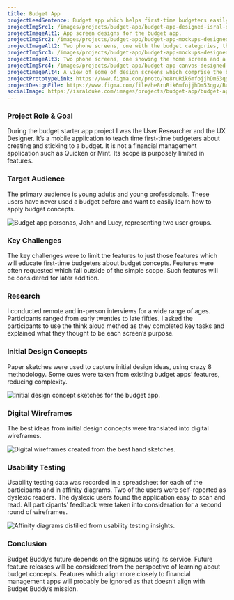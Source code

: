 ```yaml
---
title: Budget App
projectLeadSentence: Budget app which helps first-time budgeters easily learn how to think in terms of a budget.
projectImgSrc1: /images/projects/budget-app/budget-app-designed-isral-duke.jpg
projectImageAlt1: App screen designs for the budget app.
projectImgSrc2: /images/projects/budget-app/budget-app-mockups-designed-isral-duke-set-2.png
projectImageAlt2: Two phone screens, one with the budget categories, the other with budget category spend limits.
projectImgSrc3: /images/projects/budget-app/budget-app-mockups-designed-isral-duke-set-3.png
projectImageAlt3: Two phone screens, one showing the home screen and a high spend category, and the other showing a detail of a transaction.
projectImgSrc4: /images/projects/budget-app/budget-app-canvas-designed-isral-duke.jpg
projectImageAlt4: A view of some of design screens which comprise the budget app.
projectPrototypeLink: https://www.figma.com/proto/he8ruRik6mfojjhDm53qgv/Budget-Buddy?node-id=135%3A1593&scaling=scale-down&page-id=115%3A1649&starting-point-node-id=135%3A1592
projectDesignFile: https://www.figma.com/file/he8ruRik6mfojjhDm53qgv/Budget-Buddy?node-id=115%3A1649
socialImage: https://isralduke.com/images/projects/budget-app/budget-app-designed-isral-duke.jpg
---
```


### Project Role & Goal

During the budget starter app project I was the User Researcher and the UX Designer. It’s a mobile application to teach time first-time budgeters about creating and sticking to a budget. It is not a financial management application such as Quicken or Mint. Its scope is purposely limited in features.

### Target Audience

The primary audience is young adults and young professionals. These users have never used a budget before and want to easily learn how to apply budget concepts.

![Budget app personas, John and Lucy, representing two user groups.](/images/projects/budget-app/budget-app-personas-isral-duke.png)

### Key Challenges

The key challenges were to limit the features to just those features which will educate first-time budgeters about budget concepts. Features were often requested which fall outside of the simple scope. Such features will be considered for later addition.

### Research

I conducted remote and in-person interviews for a wide range of ages. Participants ranged from early twenties to late fifties. I asked the participants to use the think aloud method as they completed key tasks and explained what they thought to be each screen’s purpose.

### Initial Design Concepts

Paper sketches were used to capture initial design ideas, using crazy 8 methodology. Some cues were taken from existing budget apps’ features, reducing complexity.

![Initial design concept sketches for the budget app.](/images/projects/budget-app/budget-app-initial-concepts-designed-isral-duke.png)

### Digital Wireframes

The best ideas from initial design concepts were translated into digital wireframes.

![Digital wireframes created from the best hand sketches.](/images/projects/budget-app/budget-app-wireframes-designed-isral-duke.png)

### Usability Testing

Usability testing data was recorded in a spreadsheet for each of the participants and in affinity diagrams. Two of the users were self-reported as dyslexic readers. The dyslexic users found the application easy to scan and read. All participants’ feedback were taken into consideration for a second round of wireframes.

![Affinity diagrams distilled from usability testing insights.](/images/projects/art-gallery-app/art-gallery-app-usability-testing-performed-isral-duke.png)

### Conclusion

Budget Buddy’s future depends on the signups using its service. Future feature releases will be considered from the perspective of learning about budget concepts. Features which align more closely to financial management apps will probably be ignored as that doesn’t align with Budget Buddy’s mission.
